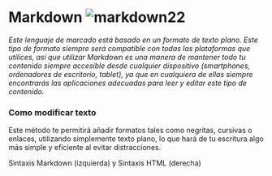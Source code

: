# Markdown ![markdown22](https://github.com/user-attachments/assets/27f08aff-451d-4d48-9eff-ae2d0a59be9b)

*Este lenguaje de marcado está basado en un formato de texto plano.
Este tipo de formato siempre será compatible con todas las plataformas que utilices, así que utilizar Markdown es una manera de mantener todo tu contenido siempre accesible desde cualquier dispositivo (smartphones, ordenadores de escritorio, tablet), ya que en cualquiera de ellas siempre encontrarás las aplicaciones adecuadas para leer y editar este tipo de contenido.*
### Como modificar texto
Este método te permitirá añadir formatos tales como negritas, cursivas o enlaces, utilizando simplemente texto plano, lo que hará de tu escritura algo más simple y eficiente al evitar distracciones.


Sintaxis Markdown (izquierda) y Sintaxis HTML (derecha)
